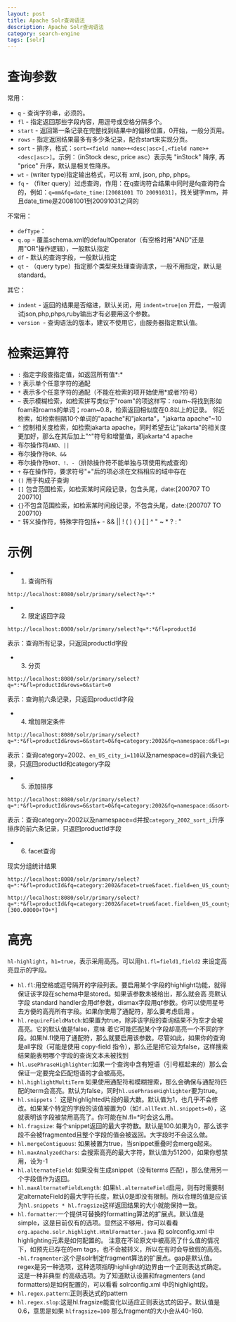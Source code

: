 ```yaml
---
layout: post
title: Apache Solr查询语法
description: Apache Solr查询语法
category: search-engine
tags: [solr]
---
```


# 查询参数

常用：

- `q` - 查询字符串，必须的。
- `fl` - 指定返回那些字段内容，用逗号或空格分隔多个。
- `start` - 返回第一条记录在完整找到结果中的偏移位置，0开始，一般分页用。
- `rows` - 指定返回结果最多有多少条记录，配合start来实现分页。
- `sort` - 排序，格式：`sort=<field name>+<desc|asc>[,<field name>+<desc|asc>]`。示例：（inStock desc, price asc）表示先 "inStock" 降序, 再 "price" 升序，默认是相关性降序。
- `wt` - (writer type)指定输出格式，可以有 xml, json, php, phps。
- `fq` - （filter query）过虑查询，作用：在q查询符合结果中同时是fq查询符合的，例如：`q=mm&fq=date_time:[20081001 TO 20091031]`，找关键字mm，并且date_time是20081001到20091031之间的

不常用：

- `defType`：
- `q.op` - 覆盖schema.xml的defaultOperator（有空格时用"AND"还是用"OR"操作逻辑），一般默认指定
- `df` - 默认的查询字段，一般默认指定
- `qt` - （query type）指定那个类型来处理查询请求，一般不用指定，默认是standard。

其它：

- `indent` - 返回的结果是否缩进，默认关闭，用 `indent=true|on` 开启，一般调试json,php,phps,ruby输出才有必要用这个参数。
- `version `- 查询语法的版本，建议不使用它，由服务器指定默认值。

# 检索运算符

- `:` 指定字段查指定值，如返回所有值*:*
- `?` 表示单个任意字符的通配
- `*` 表示多个任意字符的通配（不能在检索的项开始使用*或者?符号）
- `~` 表示模糊检索，如检索拼写类似于"roam"的项这样写：roam~将找到形如foam和roams的单词；roam~0.8，检索返回相似度在0.8以上的记录。
	邻近检索，如检索相隔10个单词的"apache"和"jakarta"，"jakarta apache"~10
- `^` 控制相关度检索，如检索jakarta apache，同时希望去让"jakarta"的相关度更加好，那么在其后加上"^"符号和增量值，即jakarta^4 apache
- 布尔操作符`AND、||`
- 布尔操作符`OR、&&`
- 布尔操作符`NOT、!、-`（排除操作符不能单独与项使用构成查询）
- `+` 存在操作符，要求符号"+"后的项必须在文档相应的域中存在
- `()` 用于构成子查询
- `[]` 包含范围检索，如检索某时间段记录，包含头尾，date:[200707 TO 200710]
- `{}`不包含范围检索，如检索某时间段记录，不包含头尾，date:{200707 TO 200710}
- `"` 转义操作符，特殊字符包括+ - && || ! ( ) { } [ ] ^ " ~ * ? : "


# 示例

- 1. 查询所有

~~~
http://localhost:8080/solr/primary/select?q=*:*
~~~

- 2. 限定返回字段

~~~
http://localhost:8080/solr/primary/select?q=*:*&fl=productId
~~~

表示：查询所有记录，只返回productId字段

- 3. 分页

~~~
http://localhost:8080/solr/primary/select?q=*:*&fl=productId&rows=6&start=0
~~~

表示：查询前六条记录，只返回productId字段

- 4. 增加限定条件

~~~
http://localhost:8080/solr/primary/select?q=*:*&fl=productId&rows=6&start=0&fq=category:2002&fq=namespace:d&fl=productId+category&fq=en_US_city_i:1101
~~~

表示：查询category=2002、`en_US_city_i=110`以及namespace=d的前六条记录，只返回productId和category字段

- 5. 添加排序

~~~
http://localhost:8080/solr/primary/select?q=*:*&fl=productId&rows=6&start=0&fq=category:2002&fq=namespace:d&sort=category_2002_sort_i+asc
~~~

表示：查询category=2002以及namespace=d并按`category_2002_sort_i`升序排序的前六条记录，只返回productId字段

- 6. facet查询

现实分组统计结果

~~~
http://localhost:8080/solr/primary/select?q=*:*&fl=productId&fq=category:2002&facet=true&facet.field=en_US_county_i&facet.field=en_US_hotelType_s&facet.field=price_p&facet.field=heatRange_i

http://localhost:8080/solr/primary/select?q=*:*&fl=productId&fq=category:2002&facet=true&facet.field=en_US_county_i&facet.field=en_US_hotelType_s&facet.field=price_p&facet.field=heatRange_i&facet.query=price_p:[300.00000+TO+*]
~~~

# 高亮

`hl-highlight`，`h1=true`，表示采用高亮。可以用`h1.fl=field1,field2` 来设定高亮显示的字段。

- `hl.fl`:用空格或逗号隔开的字段列表。要启用某个字段的highlight功能，就得保证该字段在schema中是stored。如果该参数未被给出，那么就会高 亮默认字段 standard handler会用df参数，dismax字段用qf参数。你可以使用星号去方便的高亮所有字段。如果你使用了通配符，那么要考虑启用 。
- `hl.requireFieldMatch`:如果置为true，除非该字段的查询结果不为空才会被高亮。它的默认值是false，意味 着它可能匹配某个字段却高亮一个不同的字段。如果hl.fl使用了通配符，那么就要启用该参数。尽管如此，如果你的查询是all字段（可能是使用 copy-field 指令），那么还是把它设为false，这样搜索结果能表明哪个字段的查询文本未被找到
- h`l.usePhraseHighlighter`:如果一个查询中含有短语（引号框起来的）那么会保证一定要完全匹配短语的才会被高亮。
- `hl.highlightMultiTerm`
如果使用通配符和模糊搜索，那么会确保与通配符匹配的term会高亮。默认为false，同时`hl.usePhraseHighlighter`要为true。
- `hl.snippets`：
这是highlighted片段的最大数。默认值为1，也几乎不会修改。如果某个特定的字段的该值被置为0（如`f.allText.hl.snippets=0`），这就表明该字段被禁用高亮了。你可能在hl.fl=*时会这么用。
- `hl.fragsize`:
每个snippet返回的最大字符数。默认是100.如果为0，那么该字段不会被fragmented且整个字段的值会被返回。大字段时不会这么做。
- `hl.mergeContiguous`:
如果被置为true，当snippet重叠时会merge起来。
- `hl.maxAnalyzedChars`:
会搜索高亮的最大字符，默认值为51200，如果你想禁用，设为-1
- `hl.alternateField`:
如果没有生成snippet（没有terms 匹配），那么使用另一个字段值作为返回。
- `hl.maxAlternateFieldLength`:
如果`hl.alternateField`启用，则有时需要制定alternateField的最大字符长度，默认0是即没有限制。所以合理的值是应该为`hl.snippets * hl.fragsize`这样返回结果的大小就能保持一致。
- `hl.formatter`:一个提供可替换的formatting算法的扩展点。默认值是simple，这是目前仅有的选项。显然这不够用，你可以看看`org.apache.solr.highlight.HtmlFormatter.java` 和 solrconfig.xml 中highlighting元素是如何配置的。
注意在不论原文中被高亮了什么值的情况下，如预先已存在的em tags，也不会被转义，所以在有时会导致假的高亮。
-`hl.fragmenter`:这个是solr制定fragment算法的扩展点。gap是默认值。regex是另一种选项，这种选项指明highlight的边界由一个正则表达式确定。这是一种非典型 的高级选项。为了知道默认设置和fragmenters (and formatters)是如何配置的，可以看看 solrconfig.xml 中的highlight段。
- `hl.regex.pattern`:正则表达式的pattern
- `hl.regex.slop`:这是hl.fragsize能变化以适应正则表达式的因子。默认值是0.6，意思是如果 `hlfragsize=100` 那么fragment的大小会从40-160.
